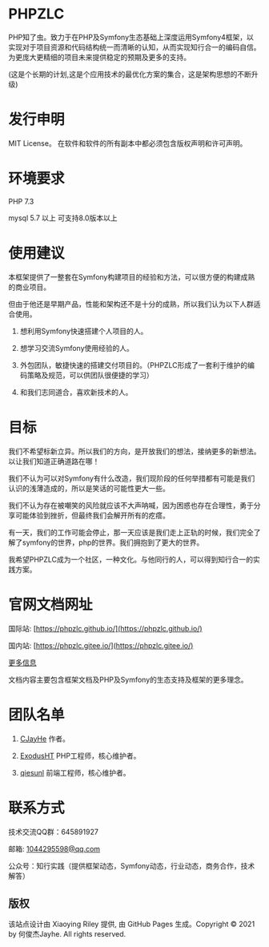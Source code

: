 # PHPZLC

PHP知了虫。致力于在PHP及Symfony生态基础上深度运用Symfony4框架，以实现对于项目资源和代码结构统一而清晰的认知，从而实现知行合一的编码自信。为更庞大更精细的项目未来提供稳定的预期及更多的支持。

(这是个长期的计划,这是个应用技术的最优化方案的集合，这是架构思想的不断升级)

# 发行申明

MIT License。 在软件和软件的所有副本中都必须包含版权声明和许可声明。

# 环境要求

PHP 7.3

mysql 5.7 以上 可支持8.0版本以上

# 使用建议

本框架提供了一整套在Symfony构建项目的经验和方法，可以很方便的构建成熟的商业项目。

但由于他还是早期产品，性能和架构还不是十分的成熟，所以我们认为以下人群适合使用。

1. 想利用Symfony快速搭建个人项目的人。

2. 想学习交流Symfony使用经验的人。

3. 外包团队，敏捷快速的搭建交付项目的。（PHPZLC形成了一套利于维护的编码策略及规范，可以供团队很便捷的学习）

4. 和我们志同道合，喜欢新技术的人。

# 目标

我们不希望标新立异。所以我们的方向，是开放我们的想法，接纳更多的新想法。以让我们知道正确道路在哪！

我们不认为可以对Symfony有什么改造，我们现阶段的任何举措都有可能是我们认识的浅薄造成的，所以是笑话的可能性更大一些。

我们不认为存在被嘲笑的风险就应该不大声呐喊，因为困惑也存在合理性，勇于分享可能体验到挫折，但最终我们会解开所有的疙瘩。

有一天，我们的工作可能会停止，那一天应该是我们走上正轨的时候，我们完全了解了symfony的世界，php的世界。我们拥抱到了更大的世界。

我希望PHPZLC成为一个社区，一种文化。与他同行的人，可以得到知行合一的实践方案。

# 官网文档网址

国际站: [https://phpzlc.github.io/](https://phpzlc.github.io/)

国内站: [https://phpzlc.gitee.io/](https://phpzlc.gitee.io/)

[更多信息](https://github.com/phpzlc/phpzlc)

文档内容主要包含框架文档及PHP及Symfony的生态支持及框架的更多理念。

# 团队名单

1. [CJayHe](https://github.com/CJayHe) 作者。

2. [ExodusHT](https://github.com/ExodusHT) PHP工程师，核心维护者。

3. [qiesunl](https://github.com/qiesunl) 前端工程师，核心维护者。

# 联系方式

技术交流QQ群：645891927 

邮箱: 1044295598@qq.com

公众号：知行实践（提供框架动态，Symfony动态，行业动态，商务合作，技术解答）

## 版权

该站点设计由 Xiaoying Riley 提供, 由 GitHub Pages 生成。Copyright © 2021 by 何俊杰Jayhe. All rights reserved.






